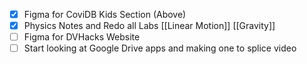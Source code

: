 - [x] Figma for CoviDB Kids Section (Above)
- [x] Physics Notes and Redo all Labs [[Linear Motion]] [[Gravity]]
- [ ] Figma for DVHacks Website
- [ ] Start looking at Google Drive apps and making one to splice video
